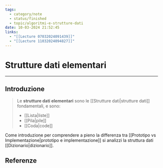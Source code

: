 ```yaml
---
tags:
  - category/note
  - status/finished
  - topic/algoritmi-e-strutture-dati
date: 10-03-2024 21:52:45
links:
  - "[[Lecture 07032024091439]]"
  - "[[Lecture 11032024094827]]"
---
```

# Strutture dati elementari
---
## Introduzione
> Le **strutture dati elementari** sono le [[Strutture dati|strutture dati]] fondamentali, e sono:
> - [[Lista|liste]]
> - [[Pila|pile]]
> - [[Coda|code]]

Come introduzione per comprendere a pieno la differenza tra [[Prototipo vs Implementazione|prototipo e implementazione]] si analizzi la struttura dati [[Dizionario|dizionario]].

## Referenze
